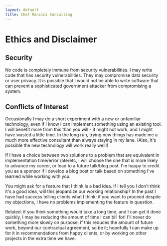 ```yaml
---
layout: default
title: Chet Mancini Consulting
---
```


# Ethics and Disclaimer


## Security

No code is completely immune from security vulnerabilities. I may write code that has security vulnerabilities. They may compromise data security or user privacy. It is possible that I would not be able to write software that can prevent a sophisticated government attacker from compromising a system.



## Conflicts of Interest
Occasionally I may do a short experiment with a new or unfamiliar technology, even if I know I can implement something using an existing tool. I will benefit more from this than you will - it might not work, and I might have wasted a little time. In the long run, trying new things has made me a much more effective consultant than always staying in my lane. (Also, it's possible the new technology will work really well!)

If I have a choice between two solutions to a problem that are equivalent in implementation time/error rate/etc, I will choose the one that is more likely to advance my career, or lead to a future talk/blog post. I'm happy to credit you as a sponsor if I develop a blog post or talk based on something I've learned while working with you.

You might ask for a feature that I think is a bad idea. If I tell you I don't think it's a good idea, will this jeopardize our working relationship? In the past I have had success telling clients what I think; if you want to proceed despite my objections, I have no problems implementing the feature in question.

Related: if you think something would take a long time, and I can get it done quickly, I may be reducing the amount of time I can bill for! I'll never do something more slowly on purpose. If this reduces the amount of future work, beyond our contractual agreement, so be it; hopefully I can make up for it in recommendations from happy clients, or by working on other projects in the extra time we have.

